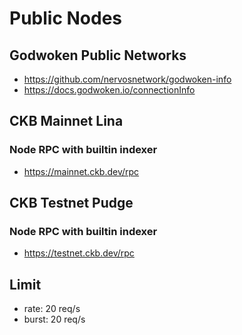 # Public Nodes

## Godwoken Public Networks

- https://github.com/nervosnetwork/godwoken-info
- https://docs.godwoken.io/connectionInfo


## CKB Mainnet Lina

### Node RPC with builtin indexer
- https://mainnet.ckb.dev/rpc

## CKB Testnet Pudge

### Node RPC with builtin indexer
- https://testnet.ckb.dev/rpc

## Limit
- rate: 20 req/s
- burst: 20 req/s
